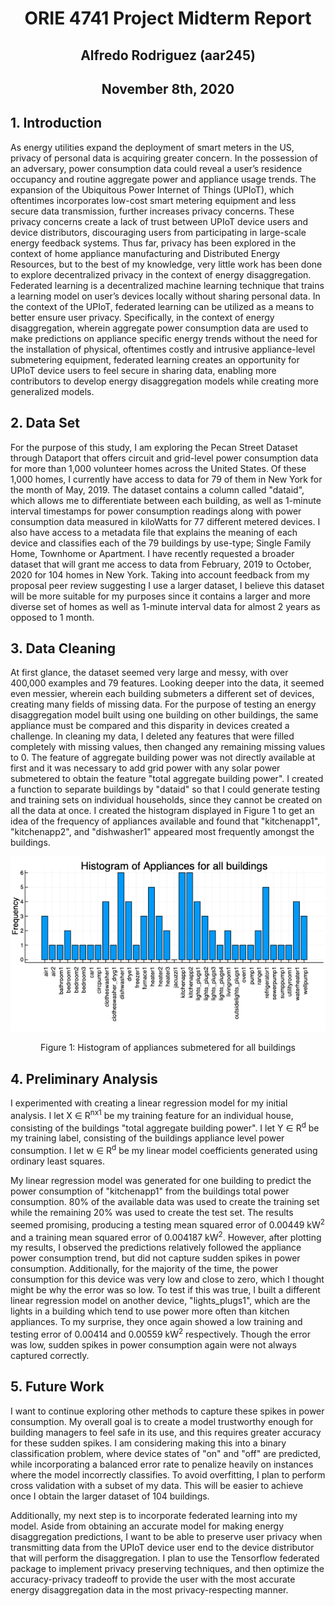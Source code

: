 <center> <h1>ORIE 4741 Project Midterm Report</h1> </center>
<center> <h2>Alfredo Rodriguez (aar245)</h2> </center>
<center> <h2>November 8th, 2020</h2> </center>

<h2>1. Introduction</h2>

<p>As energy utilities expand the deployment of smart meters in the US, privacy of personal data is acquiring greater concern. In the possession of an adversary, power consumption data could reveal a user’s residence occupancy and routine aggregate power and appliance usage trends. The expansion of the Ubiquitous Power Internet of Things (UPIoT), which oftentimes incorporates low-cost smart metering equipment and less secure data transmission, further increases privacy concerns. These privacy concerns create a lack of trust between UPIoT device users and device distributors, discouraging users from participating in large-scale energy feedback systems. Thus far, privacy has been explored in the context of home appliance manufacturing and Distributed Energy Resources, but to the best of my knowledge, very little work has been done to explore decentralized privacy in the context of energy disaggregation. Federated learning is a decentralized machine learning technique that trains a learning model on user’s devices locally without sharing personal data. In the context of the UPIoT, federated learning can be utilized as a means to better ensure user privacy. Specifically, in the context of energy disaggregation, wherein aggregate power consumption data are used to make predictions on appliance specific energy trends without the need for the installation of physical, oftentimes costly and intrusive appliance-level submetering equipment, federated learning creates an opportunity for UPIoT device users to feel secure in sharing data, enabling more contributors to develop energy disaggregation models while creating more generalized models.</p>

<h2>2. Data Set</h2>

<p>For the purpose of this study, I am exploring the Pecan Street Dataset through Dataport that offers circuit and grid-level power consumption data for more than 1,000 volunteer homes across the United States. Of these 1,000 homes, I currently have access to data for 79 of them in New York for the month of May, 2019. The dataset contains a column called "dataid", which allows me to differentiate between each building, as well as 1-minute interval timestamps for power consumption readings along with power consumption data measured in kiloWatts for 77 different metered devices. I also have access to a metadata file that explains the meaning of each device and classifies each of the 79 buildings by use-type; Single Family Home, Townhome or Apartment. I have recently requested a broader dataset that will grant me access to data from February, 2019 to October, 2020 for 104 homes in New York. Taking into account feedback from my proposal peer review suggesting I use a larger dataset, I believe this dataset will be more suitable for my purposes since it contains a larger and more diverse set of homes as well as 1-minute interval data for almost 2 years as opposed to 1 month.</p>

<h2>3. Data Cleaning</h2>

<p>At first glance, the dataset seemed very large and messy, with over 400,000 examples and 79 features. Looking deeper into the data, it seemed even messier, wherein each building submeters a different set of devices, creating many fields of missing data. For the purpose of testing an energy disaggregation model built using one building on other buildings, the same appliance must be compared and this disparity in devices created a challenge. In cleaning my data, I deleted any features that were filled completely with missing values, then changed any remaining missing values to 0. The feature of aggregate building power was not directly available at first and it was necessary to add grid power with any solar power submetered to obtain the feature "total aggregate building power". I created a function to separate buildings by "dataid" so that I could generate testing and training sets on individual households, since they cannot be created on all the data at once. I created the histogram displayed in Figure 1 to get an idea of the frequency of appliances available and found that "kitchenapp1", "kitchenapp2", and "dishwasher1" appeared most frequently amongst the buildings. </p>

![](Picture1.png)
<center>Figure 1: Histogram of appliances submetered for all buildings</center>

<h2>4. Preliminary Analysis</h2>
<p>I experimented with creating a linear regression model for my initial analysis. I let X &isin; R<sup>nx1</sup> be my training feature for an individual house, consisting of the buildings "total aggregate building power". I let Y &isin; R<sup>d</sup> be my training label, consisting of the buildings appliance level power consumption. I let w &isin; R<sup>d</sup> be my linear model coefficients generated using ordinary least squares.</p>

<p>My linear regression model was generated for one building to predict the power consumption of "kitchenapp1" from the buildings total power consumption. 80% of the available data was used to create the training set while the remaining 20% was used to create the test set. The results seemed promising, producing a testing mean squared error of 0.00449 kW<sup>2</sup> and a training mean squared error of 0.004187 kW<sup>2</sup>. However, after plotting my results, I observed the predictions relatively followed the appliance power consumption trend, but did not capture sudden spikes in power consumption. Additionally, for the majority of the time, the power consumption for this device was very low and close to zero, which I thought might be why the error was so low. To test if this was true, I built a different linear regression model on another device, "lights_plugs1", which are the lights in a building which tend to use power more often than kitchen appliances. To my surprise, they once again showed a low training and testing error of 0.00414 and 0.00559 kW<sup>2</sup> respectively. Though the error was low, sudden spikes in power consumption again were not always captured correctly. </p>

<h2>5. Future Work</h2>

<p>I want to continue exploring other methods to capture these spikes in power consumption. My overall goal is to create a model trustworthy enough for building managers to feel safe in its use, and this requires greater accuracy for these sudden spikes. I am considering making this into a binary classification problem, where device states of "on" and "off" are predicted, while incorporating a balanced error rate to penalize heavily on instances where the model incorrectly classifies. To avoid overfitting, I plan to perform cross validation with a subset of my data. This will be easier to achieve once I obtain the larger dataset of 104 buildings.</p>

<p>Additionally, my next step is to incorporate federated learning into my model. Aside from obtaining an accurate model for making energy disaggregation predictions, I want to be able to preserve user privacy when transmitting data from the UPIoT device user end to the device distributor that will perform the disaggregation. I plan to use the Tensorflow federated package to implement privacy preserving techniques, and then optimize the accuracy-privacy tradeoff to provide the user with the most accurate energy disaggregation data in the most privacy-respecting manner.</p>
